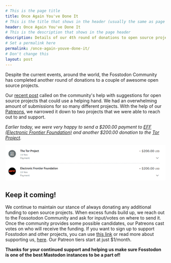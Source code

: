 ```yaml
---
# This is the page title
title: Once Again You've Done It
# This is the title that shows in the header (usually the same as page title)
header: Once Again You've Done It
# This is the description that shows in the page header
description: Details of our 4th round of donations to open source projects.
# Set a permalink here
permalink: /once-again-youve-done-it/
# Don't change this
layout: post
---
```


Despite the current events, around the world, the Fosstodon Community has completed another round of donations to a couple of awesome open source projects.

Our [recent post](/time-to-support-some-foss-projects) called on the community's help with suggestions for open source projects that could use a helping hand. We had an overwhelming amount of submissions for so many different projects. With the help of our [Patreons](https://www.patreon.com/fosstodon), we narrowed it down to two projects that we were able to reach out to and support.

*Earlier today, we were very happy to send a $200.00 payment to [EFF (Electronic Frontier Foundation)](https://www.eff.org/) and another $200.00 donation to the [Tor Project](https://www.torproject.org/).*

![Round 4 donations](/assets/images/round-4-donations.png)

## Keep it coming!

We continue to maintain our stance of always donating any additional funding to open source projects. When excess funds build up, we reach out to the Fossotodon Community and ask for input/votes on where to send it. Once the community provides some possible candidates, our Patreons cast votes on who will receive the funding. If you want to sign up to support Fosstodon and other projects, you can use [this link](https://www.patreon.com/fosstodon) or read more about supporting us, [here](/support). Our Patreon tiers start at just $1/month.

**Thanks for your continued support and helping us make sure Fosstodon is one of the best Mastodon instances to be a part of!**
